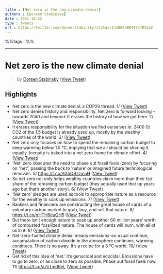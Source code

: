 ```yaml
---
title : [Net zero is the new climate denial]
authors : [Doreen Stabinsky]
date : 2021-12-22
type : tweets
url : https://twitter.com/doreenstabinsky/status/1458843894473494530
---
```


%%tags : %%

---
Net zero is the new climate denial
===
> by [Doreen Stabinsky](https://twitter.com/doreenstabinsky)
> ([View Tweet](https://twitter.com/doreenstabinsky/status/1458843894473494530))

## Highlights
- Net zero is the new climate denial: a COP26 thread. 1/ ([View Tweet](https://twitter.com/doreenstabinsky/status/1458843894473494530))
- Net zero denies history and responsibility. Net zero is forward looking – towards 2050 and beyond. It erases the history of how we got here. 2/ ([View Tweet](https://twitter.com/doreenstabinsky/status/1458843896243531782))
- It erases responsibility for the situation we find ourselves in. 2400 Gt CO2 of the 1.5 budget is already used up, mostly by the wealthy countries of the world. 3/ ([View Tweet](https://twitter.com/doreenstabinsky/status/1458843898458030086))
- Net zero only focuses on how to spend the remaining carbon budget to keep warming below 1.5 °C, implying that we all should be sharing it equally. Inequity is baked into a net zero frame for climate effort. 4/ ([View Tweet](https://twitter.com/doreenstabinsky/status/1458843900211306496))
- ‘Net’ zero obscures the need to phase out fossil fuels (zero) by focusing on “net”, passing the buck to ‘nature’ or imagined future technological removals. 5/
  https://t.co/AGbOBzzmaH ([View Tweet](https://twitter.com/doreenstabinsky/status/1458843902564306949))
- So net zero not only helps wealthy countries claim more than their fair share of the remaining carbon budget (they actually used that up years ago but that’s another story). 6/ ([View Tweet](https://twitter.com/doreenstabinsky/status/1458843904862834694))
- ‘Net zero’ pledges are used as tools to appropriate nature as a resource for the wealthy to soak up emissions. 7/ ([View Tweet](https://twitter.com/doreenstabinsky/status/1458843907270365190))
- Bankers and financiers are constructing the great house of cards of a voluntary carbon market to grab, buy, and sell that nature. 8/
  https://t.co/qHTH6duQH5 ([View Tweet](https://twitter.com/doreenstabinsky/status/1458843909271048201))
- But there isn’t enough nature to soak up another 60 million years’ worth of combusted fossilized nature. The house of cards will burn, with all of us in it. 9/ ([View Tweet](https://twitter.com/doreenstabinsky/status/1458843911401746433))
- Net-zero-fueled climate denial means emissions-as-usual continue, accumulation of carbon dioxide in the atmosphere continues, warming continues. There is no away. It’s a recipe for a 3 °C world. 10/ ([View Tweet](https://twitter.com/doreenstabinsky/status/1458843913427562499))
- Get rid of this idea of ‘net.’ It’s genocidal and ecocidal. Emissions have to go to zero, or as close to zero as possible. Phase out fossil fuels now. 11/
  https://t.co/aZjiTm06yL ([View Tweet](https://twitter.com/doreenstabinsky/status/1458843915621216264))
